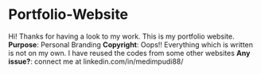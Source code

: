 # Portfolio-Website
Hi! Thanks for having a look to my work. This is my portfolio website.
**Purpose**: Personal Branding
**Copyright**: Oops!! Everything which is written is not on my own. I have reused the codes from some other websites
**Any issue?**: connect me at linkedin.com/in/medimpudi88/
